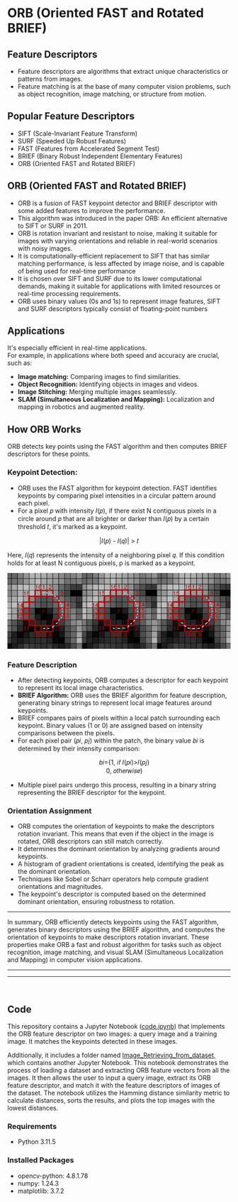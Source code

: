 # ORB (Oriented FAST and Rotated BRIEF)

## Feature Descriptors
- Feature descriptors are algorithms that extract unique characteristics or patterns from images.
- Feature matching is at the base of many computer vision problems, such as object recognition, image matching, or structure from motion.

## Popular Feature Descriptors
 - SIFT (Scale-Invariant Feature Transform)
 - SURF (Speeded Up Robust Features)
 - FAST (Features from Accelerated Segment Test)
 - BRIEF (Binary Robust Independent Elementary Features)
 - ORB (Oriented FAST and Rotated BRIEF)

 ## ORB (Oriented FAST and Rotated BRIEF)

- ORB is a fusion of FAST keypoint detector and BRIEF descriptor with some added features to improve the performance.
- This algorithm was introduced in the paper ORB: An efficient alternative to SIFT or SURF in 2011.
- ORB is rotation invariant and resistant to noise, making it suitable for images with varying orientations and reliable in real-world scenarios with noisy images.
- It is computationally-efficient replacement to SIFT that has similar matching performance, is less affected by image noise, and is capable of being used for real-time performance
- It is chosen over SIFT and SURF due to its lower computational demands, making it suitable for applications with limited resources or real-time processing requirements.
- ORB uses binary values (0s and 1s) to represent image features, SIFT and SURF descriptors typically consist of floating-point numbers

## Applications

It's especially efficient in real-time applications.\
For example, in applications where both speed and accuracy are crucial, such as:
- **Image matching:** Comparing images to find similarities.
- **Object Recognition:** Identifying objects in images and videos.
- **Image Stitching:** Merging multiple images seamlessly.
- **SLAM (Simultaneous Localization and Mapping):** Localization and mapping in robotics and augmented reality.

## How ORB Works
ORB detects key points using the FAST algorithm and then computes BRIEF descriptors for these points.
### Keypoint Detection:
- ORB uses the FAST algorithm for keypoint detection. FAST identifies keypoints by comparing pixel intensities in a circular pattern around each pixel.
- For a pixel 𝑝 with intensity 𝐼(𝑝), if there exist N contiguous pixels in a circle around 𝑝 that are all brighter or darker than 𝐼(𝑝) by a certain threshold 𝑡, it's marked as a keypoint.
<p align="center">|𝐼(𝑝) - 𝐼(𝑞)| > 𝑡</p>


Here, 𝐼(𝑞) represents the intensity of a neighboring pixel 𝑞. If this condition holds for at least N contiguous pixels, p is marked as a keypoint.

![image](./consecutive.png)

### Feature Description
- After detecting keypoints, ORB computes a descriptor for each keypoint to represent its local image characteristics.
- **BRIEF Algorithm:** ORB uses the BRIEF algorithm for feature description, generating binary strings to represent local image features around keypoints.
- BRIEF compares pairs of pixels within a local patch surrounding each keypoint. Binary values (1 or 0) are assigned based on intensity comparisons between the pixels.
- For each pixel pair (𝑝𝑖, 𝑝𝑗) within the patch, the binary value 𝑏𝑖 is determined by their intensity comparison:
   <p align="center">𝑏𝑖={1,   𝑖𝑓 𝐼(𝑝𝑖​)>𝐼(𝑝𝑗​)  <br>
                        0,    𝑜𝑡ℎ𝑒𝑟𝑤𝑖𝑠𝑒)</p>
- Multiple pixel pairs undergo this process, resulting in a binary string representing the BRIEF descriptor for the keypoint.

### Orientation Assignment
- ORB computes the orientation of keypoints to make the descriptors rotation invariant. This means that even if the object in the image is rotated, ORB descriptors can still match correctly.
- It determines the dominant orientation by analyzing gradients around keypoints.
- A histogram of gradient orientations is created, identifying the peak as the dominant orientation.
- Techniques like Sobel or Scharr operators help compute gradient orientations and magnitudes.
- The keypoint's descriptor is computed based on the determined dominant orientation, ensuring robustness to rotation.

<hr>
In summary, ORB efficiently detects keypoints using the FAST algorithm, generates binary descriptors using the BRIEF algorithm, and computes the orientation of keypoints to make descriptors rotation invariant. These properties make ORB a fast and robust algorithm for tasks such as object recognition, image matching, and visual SLAM (Simultaneous Localization and Mapping) in computer vision applications.

---
***
<br />

## Code

This repository contains a Jupyter Notebook ([code.ipynb](./code.ipynb)) that implements the ORB feature descriptor on two images: a query image and a training image. It matches the keypoints detected in these images.

Additionally, it includes a folder named [Image_Retrieving_from_dataset](./Image_Retrieving_from_dataset), which contains another Jupyter Notebook. This notebook demonstrates the process of loading a dataset and extracting ORB feature vectors from all the images. It then allows the user to input a query image, extract its ORB feature descriptor, and match it with the feature descriptors of images of the dataset. The notebook utilizes the Hamming distance similarity metric to calculate distances, sorts the results, and plots the top images with the lowest distances.

### Requirements
- Python 3.11.5

### Installed Packages
- opencv-python: 4.8.1.78
- numpy: 1.24.3
- matplotlib: 3.7.2
